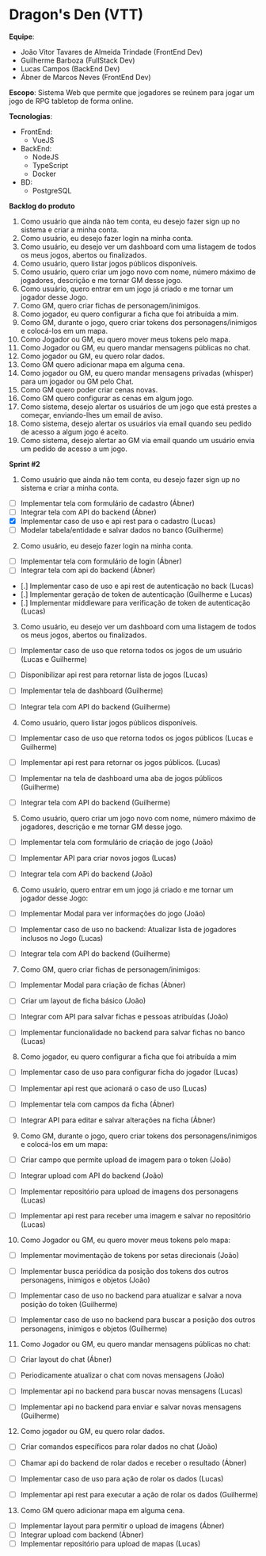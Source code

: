# Dragon's Den (VTT)
**Equipe**:
  - João Vitor Tavares de Almeida Trindade (FrontEnd Dev)
  - Guilherme Barboza (FullStack Dev)
  - Lucas Campos (BackEnd Dev)
  - Ábner de Marcos Neves (FrontEnd Dev)

**Escopo**: Sistema Web que permite que jogadores se reúnem para jogar um jogo de RPG tabletop de forma online.

**Tecnologias**: 
  - FrontEnd:
    - VueJS
  - BackEnd:
    - NodeJS
    - TypeScript
    - Docker
  - BD:
    - PostgreSQL
  
**Backlog do produto**


1. Como usuário que ainda não tem conta, eu desejo fazer sign up no sistema e criar a minha conta.
2. Como usuário, eu desejo fazer login na minha conta.
3. Como usuário, eu desejo ver um dashboard com uma listagem de todos os meus jogos, abertos ou finalizados.
4. Como usuário, quero listar jogos públicos disponíveis.
5. Como usuário, quero criar um jogo novo com nome, número máximo de  jogadores, descrição e me tornar GM desse jogo.
6. Como usuário, quero entrar em um jogo já criado e me tornar um jogador desse Jogo.
7. Como GM, quero criar fichas de personagem/inimigos.
8. Como jogador, eu quero configurar a ficha que foi atribuída a mim.
9. Como GM, durante o jogo, quero criar tokens dos personagens/inimigos e colocá-los em um mapa.
10.  Como Jogador ou GM, eu quero mover meus tokens pelo mapa.
11.  Como Jogador ou GM, eu quero mandar mensagens públicas no chat.
12.  Como jogador ou GM, eu quero rolar dados.
13. Como GM quero adicionar mapa em alguma cena.
14. Como jogador ou GM, eu quero mandar mensagens privadas (whisper) para um jogador ou GM pelo Chat.
15. Como GM quero poder criar cenas novas.
16. Como GM quero configurar as cenas em algum jogo.
17. Como sistema, desejo alertar os usuários de um jogo que está prestes a começar, enviando-lhes um email de aviso.
18. Como sistema, desejo alertar os usuários via email quando seu pedido de acesso a algum jogo é aceito.
19. Como sistema, desejo alertar ao GM via email quando um usuário envia um pedido de acesso a um jogo.

**Sprint #2**
1. Como usuário que ainda não tem conta, eu desejo fazer sign up no sistema e criar a minha conta.
- [ ] Implementar tela com formulário de cadastro (Ábner)
- [ ] Integrar tela com API do backend (Ábner)
- [x] Implementar caso de uso e api rest para o cadastro (Lucas)
- [ ] Modelar tabela/entidade e salvar dados no banco (Guilherme)
 
2. Como usuário, eu desejo fazer login na minha conta.
- [ ] Implementar tela com formulário de login (Ábner)
- [ ] Integrar tela com api do backend (Ábner)
- [.] Implementar caso de uso e api rest de autenticação no back (Lucas)
- [.] Implementar geração de token de autenticação (Guilherme e Lucas)
- [.] Implementar middleware para verificação de token de autenticação (Lucas)


3. Como usuário, eu desejo ver um dashboard com uma listagem de todos os meus jogos, abertos ou finalizados.
- [ ] Implementar caso de uso que retorna todos os jogos de um usuário (Lucas e Guilherme)
- [ ] Disponibilizar api rest para retornar lista de jogos (Lucas)
- [ ] Implementar tela de dashboard (Guilherme)
- [ ] Integrar tela com API do backend (Guilherme)


4. Como usuário, quero listar jogos públicos disponíveis.
- [ ] Implementar caso de uso que retorna todos os jogos públicos (Lucas e Guilherme)
- [ ] Implementar api rest para retornar os jogos públicos. (Lucas)
- [ ] Implementar na tela de dashboard uma aba de jogos públicos (Guilherme)
- [ ] Integrar tela com API do backend (Guilherme)


5. Como usuário, quero criar um jogo novo com nome, número máximo de  jogadores, descrição e me tornar GM desse jogo.
- [ ] Implementar tela com formulário de criação de jogo (João)
- [ ] Implementar API para criar novos jogos (Lucas)
- [ ] Integrar tela com APi do backend (João)


6. Como usuário, quero entrar em um jogo já criado e me tornar um jogador desse Jogo:
- [ ] Implementar Modal para ver informações do jogo (João)
- [ ] Implementar caso de uso no backend: Atualizar lista de jogadores inclusos no Jogo (Lucas)
- [ ] Integrar tela com API do backend (Guilherme)


7. Como GM, quero criar fichas de personagem/inimigos:
- [ ] Implementar Modal para criação de fichas (Ábner)
- [ ] Criar um layout de ficha básico (João)
- [ ] Integrar com API para salvar fichas e pessoas atribuídas (João)
- [ ] Implementar funcionalidade no backend para salvar fichas no banco (Lucas)


8. Como jogador, eu quero configurar a ficha que foi atribuída a mim
- [ ] Implementar caso de uso para configurar ficha do jogador (Lucas)
- [ ] Implementar api rest que acionará o caso de uso (Lucas)
- [ ] Implementar tela com campos da ficha (Ábner)
- [ ] Integrar API para editar e salvar alterações na ficha (Ábner)


9. Como GM, durante o jogo, quero criar tokens dos personagens/inimigos e colocá-los em um mapa:
- [ ] Criar campo que permite upload de imagem para o token (João)
- [ ] Integrar upload com API do backend (João)
- [ ] Implementar repositório para upload de imagens dos personagens  (Lucas)
- [ ] Implementar api rest para receber uma imagem e salvar no repositório (Lucas)


10.  Como Jogador ou GM, eu quero mover meus tokens pelo mapa:
- [ ] Implementar movimentação de tokens por setas direcionais (João)
- [ ] Implementar busca periódica da posição dos tokens dos outros personagens, inimigos e objetos (João)
- [ ] Implementar caso de uso no backend para atualizar e salvar a nova posição do token (Guilherme)
- [ ] Implementar caso de uso no backend para buscar a posição dos outros personagens, inimigos e objetos (Guilherme)


11.  Como Jogador ou GM, eu quero mandar mensagens públicas no chat:
- [ ] Criar layout do chat (Ábner)
- [ ] Periodicamente atualizar o chat com novas mensagens (João)
- [ ] Implementar api no backend para buscar novas mensagens (Lucas)
- [ ] Implementar api no backend para enviar e salvar novas mensagens (Guilherme)


12.  Como jogador ou GM, eu quero rolar dados.
- [ ] Criar comandos específicos para rolar dados no chat (João)
- [ ] Chamar api do backend de rolar dados e receber o resultado (Ábner)
- [ ] Implementar caso de uso para ação de rolar os dados (Lucas)
- [ ] Implementar api rest para executar a ação de rolar os dados (Guilherme)


13. Como GM quero adicionar mapa em alguma cena.
- [ ] Implementar layout para permitir o upload de imagens (Ábner)
- [ ] Integrar upload com backend (Ábner)
- [ ] Implementar repositório para upload de mapas (Lucas)
